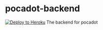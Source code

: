 # pocadot-backend
[![Deploy to Heroku](https://github.com/mlabisi/pocadot-backend/actions/workflows/deploy.yml/badge.svg?branch=main)](https://github.com/mlabisi/pocadot-backend/actions/workflows/deploy.yml)
The backend for pocadot
